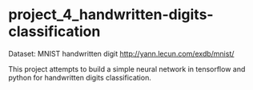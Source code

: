 # project_4_handwritten-digits-classification

Dataset: MNIST handwritten digit
http://yann.lecun.com/exdb/mnist/

This project attempts to build a simple neural network in tensorflow and python for handwritten digits classification. 
